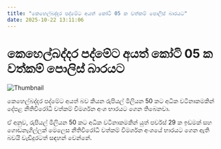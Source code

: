 ```yaml
---
title: "කෙහෙල්බද්දර පද්මේට අයත් කෝටි 05 ක වත්කම් පොලිස් බාරයට"
date: 2025-10-22 13:11:06
---
```


# කෙහෙල්බද්දර පද්මේට අයත් කෝටි 05 ක වත්කම් පොලිස් බාරයට

![Thumbnail](https://helakuru.sgp1.cdn.digitaloceanspaces.com/esana/images/lib/kehelbaddara-padme-iop.jpg)

කෙහෙල්බද්දර පද්මේට අයත් බව කියන රුපියල් මිලියන 50 කට අධික වටිනාකමකින් දේපළ නීතිවිරෝධී වත්කම් විමර්ශන අංශ භාරයට ගෙන තිබෙනවා.

ඒ අනුව, ‍රුපියල් මිලියන 50 කට අධික වටිනාකමකින් යුත් පර්චස් 29 ක ඉඩමක් සහ ගොඩනැගිල්ලක් මෙලෙස නීතිවිරෝධී වත්කම් විමර්ශන අංශයේ භාරයට ගෙන ඇති බවයි වැඩිදුරටත් සඳහන් වෙන්නේ.

